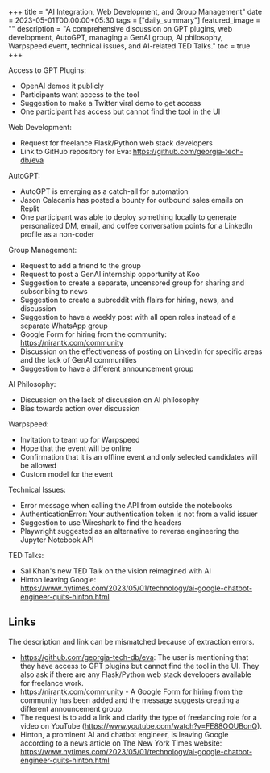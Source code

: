 +++
title =  "AI Integration, Web Development, and Group Management"
date = 2023-05-01T00:00:00+05:30
tags = ["daily_summary"]
featured_image = ""
description = "A comprehensive discussion on GPT plugins, web development, AutoGPT, managing a GenAI group, AI philosophy, Warpspeed event, technical issues, and AI-related TED Talks."
toc = true
+++

Access to GPT Plugins:
- OpenAI demos it publicly
- Participants want access to the tool
- Suggestion to make a Twitter viral demo to get access
- One participant has access but cannot find the tool in the UI

Web Development:
- Request for freelance Flask/Python web stack developers
- Link to GitHub repository for Eva: https://github.com/georgia-tech-db/eva

AutoGPT:
- AutoGPT is emerging as a catch-all for automation
- Jason Calacanis has posted a bounty for outbound sales emails on Replit
- One participant was able to deploy something locally to generate personalized DM, email, and coffee conversation points for a LinkedIn profile as a non-coder

Group Management:
- Request to add a friend to the group
- Request to post a GenAI internship opportunity at Koo
- Suggestion to create a separate, uncensored group for sharing and subscribing to news
- Suggestion to create a subreddit with flairs for hiring, news, and discussion
- Suggestion to have a weekly post with all open roles instead of a separate WhatsApp group
- Google Form for hiring from the community: https://nirantk.com/community
- Discussion on the effectiveness of posting on LinkedIn for specific areas and the lack of GenAI communities
- Suggestion to have a different announcement group

AI Philosophy:
- Discussion on the lack of discussion on AI philosophy
- Bias towards action over discussion

Warpspeed:
- Invitation to team up for Warpspeed
- Hope that the event will be online
- Confirmation that it is an offline event and only selected candidates will be allowed
- Custom model for the event

Technical Issues:
- Error message when calling the API from outside the notebooks
- AuthenticationError: Your authentication token is not from a valid issuer
- Suggestion to use Wireshark to find the headers
- Playwright suggested as an alternative to reverse engineering the Jupyter Notebook API

TED Talks:
- Sal Khan's new TED Talk on the vision reimagined with AI
- Hinton leaving Google: https://www.nytimes.com/2023/05/01/technology/ai-google-chatbot-engineer-quits-hinton.html

## Links
The description and link can be mismatched because of extraction errors.

- https://github.com/georgia-tech-db/eva: The user is mentioning that they have access to GPT plugins but cannot find the tool in the UI. They also ask if there are any Flask/Python web stack developers available for freelance work.
- https://nirantk.com/community - A Google Form for hiring from the community has been added and the message suggests creating a different announcement group.
- The request is to add a link and clarify the type of freelancing role for a video on YouTube (https://www.youtube.com/watch?v=FE88OOUBonQ).
- Hinton, a prominent AI and chatbot engineer, is leaving Google according to a news article on The New York Times website: https://www.nytimes.com/2023/05/01/technology/ai-google-chatbot-engineer-quits-hinton.html